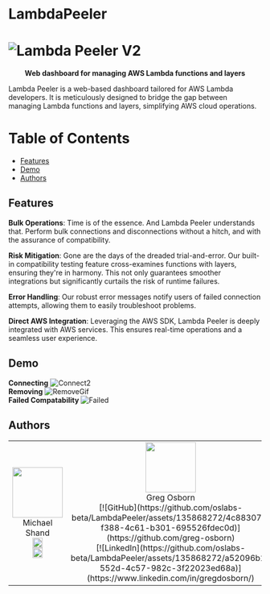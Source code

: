 # LambdaPeeler
# ![Lambda Peeler V2](https://github.com/oslabs-beta/LambdaPeeler/assets/135868272/d2dcfdf0-d4a3-4549-b2a0-57f69f7c3f81)

<p align="center"><strong>Web dashboard for managing AWS Lambda functions and layers</strong></p>
Lambda Peeler is a web-based dashboard tailored for AWS Lambda developers. It is meticulously designed to bridge the gap between managing Lambda functions and layers, simplifying AWS cloud operations.

# Table of Contents
- [Features](#features)
- [Demo](#demo)
- [Authors](#authors)
## Features
**Bulk Operations**: Time is of the essence. And Lambda Peeler understands that. Perform bulk connections and disconnections without a hitch, and with the assurance of compatibility.  

**Risk Mitigation**: Gone are the days of the dreaded trial-and-error. Our built-in compatibility testing feature cross-examines functions with layers, ensuring they're in harmony. This not only guarantees smoother integrations but significantly curtails the risk of runtime failures.  

**Error Handling**: Our robust error messages notify users of failed connection attempts, allowing them to easily troubleshoot problems.

**Direct AWS Integration**: Leveraging the AWS SDK, Lambda Peeler is deeply integrated with AWS services. This ensures real-time operations and a seamless user experience.  

## Demo
**Connecting**
![Connect2](https://github.com/oslabs-beta/LambdaPeeler/assets/135868272/8159a173-0024-4f7b-b315-5e710203128f)        
**Removing**
![RemoveGif](https://github.com/oslabs-beta/LambdaPeeler/assets/135868272/532bfef1-75f4-4843-ab00-d3eb4f60edf0)        
**Failed Compatability**
![Failed](https://github.com/oslabs-beta/LambdaPeeler/assets/135868272/ab1706a9-82e4-4660-89ef-5e51093543ba)    

## Authors
<table>
    <tr>
<td align="center">
    <img src="https://github.com/oslabs-beta/LambdaPeeler/assets/135868272/8375918d-26df-470e-977c-e579b9d19e1b" width="100">
    <br>
    Michael Shand
    <br>
    <a href="https://github.com/shandie231">
        <img src="https://github.com/oslabs-beta/LambdaPeeler/assets/135868272/4c88307f-f388-4c61-b301-695526fdec0d" width="20" alt="GitHub">
    </a>
    <br>
    <a href="https://www.linkedin.com/in/michael-shand-0a2924163/">
        <img src="https://github.com/oslabs-beta/LambdaPeeler/assets/135868272/a52096b1-552d-4c57-982c-3f22023ed68a" width="20" alt="LinkedIn">
    </a>
</td>
        <td align="center">
            <img src="https://github.com/oslabs-beta/LambdaPeeler/assets/135868272/b266f84f-9d5f-436b-aaae-93aacf16aae3" width="100">
            <br>
            Greg Osborn
            <br>
            [![GitHub](https://github.com/oslabs-beta/LambdaPeeler/assets/135868272/4c88307f-f388-4c61-b301-695526fdec0d)](https://github.com/greg-osborn)
            <br>
            [![LinkedIn](https://github.com/oslabs-beta/LambdaPeeler/assets/135868272/a52096b1-552d-4c57-982c-3f22023ed68a)](https://www.linkedin.com/in/gregdosborn/)
        </td>
        <td align="center">
            <img src="https://github.com/oslabs-beta/LambdaPeeler/assets/135868272/053246c1-1360-4bb0-a548-5387298b5ef6" width="100">
            <br>
            Zach Hamilton
            <br>
            [![GitHub](https://github.com/oslabs-beta/LambdaPeeler/assets/135868272/4c88307f-f388-4c61-b301-695526fdec0d)](https://github.com/ZachMHamilton)
            <br>
            [![LinkedIn](https://github.com/oslabs-beta/LambdaPeeler/assets/135868272/a52096b1-552d-4c57-982c-3f22023ed68a)](https://www.linkedin.com/in/zach-m-hamilton/)
        </td>
        <td align="center">
            <img src="https://github.com/oslabs-beta/LambdaPeeler/assets/135868272/6c10ba8b-71a2-4fc1-9bde-b793d8780a24" width="100">
            <br>
            Nhat Trinh
            <br>
            [![GitHub](https://github.com/oslabs-beta/LambdaPeeler/assets/135868272/4c88307f-f388-4c61-b301-695526fdec0d)](https://github.com/Nhat-Trinh1)
            <br>
            [![LinkedIn](https://github.com/oslabs-beta/LambdaPeeler/assets/135868272/a52096b1-552d-4c57-982c-3f22023ed68a)](https://www.linkedin.com/in/nhattrinh/)
        </td>
    </tr>
</table>
